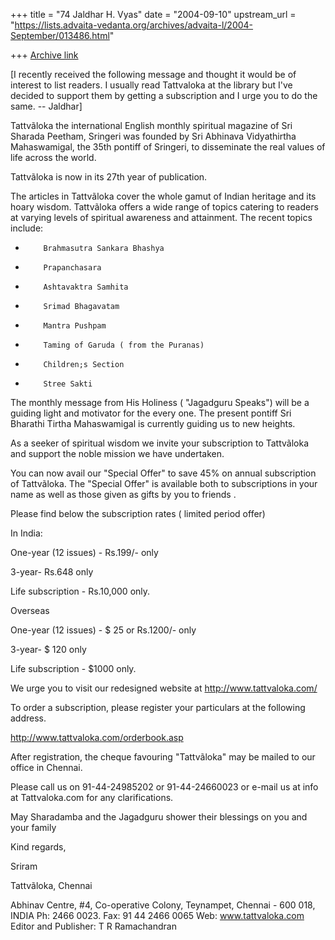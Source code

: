 +++
title = "74 Jaldhar H. Vyas"
date = "2004-09-10"
upstream_url = "https://lists.advaita-vedanta.org/archives/advaita-l/2004-September/013486.html"

+++
[Archive link](https://lists.advaita-vedanta.org/archives/advaita-l/2004-September/013486.html)

[I recently received the following message and thought it would be of
interest to list readers.  I usually read Tattvaloka at the library but
I've decided to support them by getting a subscription and I urge you to
do the same. -- Jaldhar]

Tattvãloka the international English monthly spiritual magazine of Sri
Sharada Peetham, Sringeri was founded by Sri Abhinava Vidyathirtha
Mahaswamigal, the 35th pontiff of Sringeri, to disseminate the real values
of life across the world.

Tattvãloka  is now in its 27th year of publication.

The articles in Tattvãloka cover the whole gamut of Indian heritage and
its hoary wisdom. Tattvãloka offers a wide range of topics catering to
readers at varying levels of spiritual awareness and attainment. The
recent topics include:

-         Brahmasutra Sankara Bhashya

-         Prapanchasara

-         Ashtavaktra Samhita

-         Srimad Bhagavatam

-         Mantra Pushpam

-         Taming of Garuda ( from the Puranas)

-         Children;s Section

-         Stree Sakti

The monthly message from His Holiness ( "Jagadguru Speaks") will be a
guiding light and motivator for the every one. The present pontiff Sri
Bharathi Tirtha Mahaswamigal is currently guiding us to new heights.

As a seeker of spiritual wisdom we invite your subscription to Tattvãloka
and support the noble mission we have undertaken.

You can now avail our "Special Offer" to save 45% on annual subscription
of Tattvãloka. The "Special Offer" is available both to subscriptions in
your name as well as those given as gifts by you to friends .

Please find below the subscription rates ( limited period offer)

In India:

One-year (12 issues) - Rs.199/- only

3-year- Rs.648 only

Life subscription - Rs.10,000 only.

Overseas

One-year (12 issues)  - $ 25 or Rs.1200/- only

3-year- $ 120 only

Life subscription - $1000 only.

We urge you to visit our redesigned website at http://www.tattvaloka.com/

To order a subscription, please register your particulars at the following
address.

http://www.tattvaloka.com/orderbook.asp

After registration, the cheque favouring "Tattvãloka" may be mailed to our
office in Chennai.

Please call us on 91-44-24985202 or 91-44-24660023 or e-mail us at
info at Tattvaloka.com for any clarifications.

May Sharadamba and the Jagadguru shower their blessings on you and your family

Kind regards,

Sriram

Tattvãloka, Chennai

Abhinav Centre, #4, Co-operative Colony,
Teynampet, Chennai - 600 018, INDIA
Ph: 2466 0023.  Fax: 91 44 2466 0065
Web: www.tattvaloka.com
Editor and Publisher: T R Ramachandran

